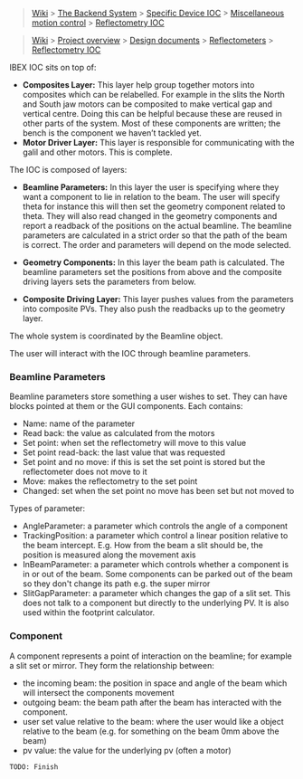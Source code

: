 > [Wiki](Home) > [The Backend System](The-Backend-System) > [Specific Device IOC](Specific-Device-IOC) > [Miscellaneous motion control](Miscellaneous-Motion-Control) > [Reflectometry IOC](Reflectometry-IOC)

> [Wiki](Home) > [Project overview](Project-Overview) > [Design documents](Design-Documents) > [Reflectometers](Reflectometers) > [Reflectometry IOC](Reflectometry-IOC)

IBEX IOC sits on top of:
- **Composites Layer:** This layer help group together motors into composites which can be relabelled. For example in the slits the North and South jaw motors can be composited to make vertical gap and vertical centre. Doing this can be helpful because these are reused in other parts of the system. Most of these components are written; the bench is the component we haven’t tackled yet. 
- **Motor Driver Layer:** This layer is responsible for communicating with the galil and other motors.  This is complete.

The IOC is composed of layers:

- **Beamline Parameters:** In this layer the user is specifying where they want a component to lie in relation to the beam. The user will specify theta for instance this will then set the geometry component related to theta. They will also read changed in the geometry components and report a readback of the positions on the actual beamline. The beamline parameters are calculated in a strict order so that the path of the beam is correct. The order and parameters will depend on the mode selected. 

- **Geometry Components:** In this layer the beam path is calculated. The beamline parameters set the positions from above and the composite driving layers sets the parameters from below.

- **Composite Driving Layer:** This layer pushes values from the parameters into composite PVs. They also push the readbacks up to the geometry layer.

The whole system is coordinated by the Beamline object.

The user will interact with the IOC through beamline parameters.

### Beamline Parameters

Beamline parameters store something a user wishes to set. They can have blocks pointed at them or the GUI components. Each contains:

- Name: name of the parameter
- Read back: the value as calculated from the motors
- Set point: when set the reflectometry will move to this value
- Set point read-back: the last value that was requested
- Set point and no move: if this is set the set point is stored but the reflectometer does not move to it
- Move: makes the reflectometry to the set point 
- Changed: set when the set point no move has been set but not moved to

Types of parameter:

- AngleParameter: a parameter which controls the angle of a component
- TrackingPosition: a parameter which control a linear position relative to the beam intercept. E.g. How from the beam a slit should be, the position is measured along the movement axis
- InBeamParameter: a parameter which controls whether a component is in or out of the beam. Some components can be parked out of the beam so they don't change its path e.g. the super mirror
- SlitGapParameter: a parameter which changes the gap of a slit set. This does not talk to a component but directly to the underlying PV. It is also used within the footprint calculator.

### Component

A component represents a point of interaction on the beamline; for example a slit set or mirror. They form the relationship between:

- the incoming beam: the position in space and angle of the beam which will intersect the components movement
- outgoing beam: the beam path after the beam has interacted with the component.
- user set value relative to the beam: where the user would like a object relative to the beam (e.g. for something on the beam 0mm above the beam)
- pv value: the value for the underlying pv (often a motor)

`TODO: Finish`